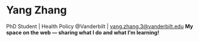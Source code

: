 # Yang Zhang  
PhD Student | Health Policy @Vanderbilt  | yang.zhang.3@vanderbilt.edu
**My space on the web — sharing what I do and what I’m learning!**
